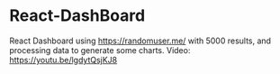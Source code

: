 # React-DashBoard
React Dashboard using https://randomuser.me/ with 5000 results, and processing data to generate some charts.
Video: https://youtu.be/lgdytQsjKJ8

